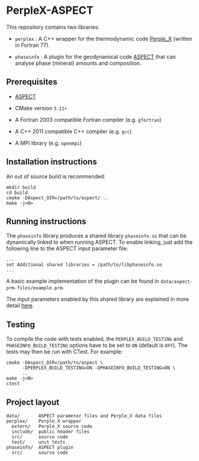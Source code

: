 # PerpleX-ASPECT

This repository contains two libraries: 

- `perplex` : A C++ wrapper for the thermodynamic code [Perple_X](perplex.ethz.ch) (written in Fortran 77).

- `phaseinfo` : A plugin for the geodynamical code [ASPECT](aspect.geodynamics.org) that can analyse phase (mineral) amounts and composition.

## Prerequisites

- [ASPECT](github.com/geodynamics/aspect)

- CMake version `3.11+`

- A Fortran 2003 compatible Fortran compiler (e.g. `gfortran`)

- A C++ 2011 compatible C++ compiler (e.g. `gcc`)

- A MPI library (e.g. `openmpi`)

## Installation instructions

An out of source build is recommended:

	mkdir build
	cd build
	cmake -DAspect_DIR=/path/to/aspect/ ..
	make -j<N>
	
## Running instructions

The `phaseinfo` library produces a shared library `phaseinfo.so` that can be dynamically linked to when running ASPECT. To enable linking, just add the following line to the ASPECT input parameter file:

	...
	set Additional shared libraries = /path/to/libphaseinfo.so
	...
	
A basic example implementation of the plugin can be found in `data/aspect-prm-files/example.prm`.

The input parameters enabled by this shared library are explained in more detail [here](https://github.com/cward97/perplex-aspect/wiki/ASPECT-input-parameters).

## Testing

To compile the code with tests enabled, the `PERPLEX_BUILD_TESTING` and `PHASEINFO_BUILD_TESTING` options have to be set to `ON` (default is `OFF`). The tests may then be run with CTest. For example:

	cmake -DAspect_DIR=/path/to/aspect \
	      -DPERPLEX_BUILD_TESTING=ON -DPHASEINFO_BUILD_TESTING=ON \
	      ..
	make -j<N>
	ctest

## Project layout

	data/		ASPECT parameter files and Perple_X data files
	perplex/	Perple_X wrapper
	  extern/	Perple_X source code
	  include/	public header files
	  src/		source code
	  test/		unit tests
	phaseinfo/	ASPECT plugin
	  src/		source code
